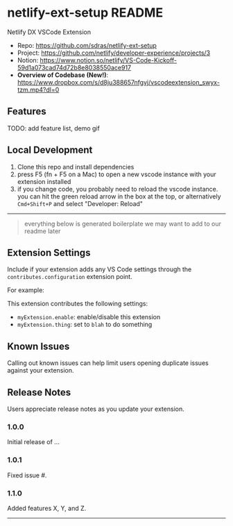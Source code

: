 # netlify-ext-setup README

Netlify DX VSCode Extension

- Repo: https://github.com/sdras/netlify-ext-setup
- Project: https://github.com/netlify/developer-experience/projects/3
- Notion: https://www.notion.so/netlify/VS-Code-Kickoff-59d1a073cad74d72b8e8038550ace917
- **Overview of Codebase (New!)**: https://www.dropbox.com/s/d8ju388657nfgvj/vscodeextension_swyx-tzm.mp4?dl=0

## Features

TODO: add feature list, demo gif

## Local Development

1. Clone this repo and install dependencies
2. press F5 (fn + F5 on a Mac) to open a new vscode instance with your extension installed
3. if you change code, you probably need to reload the vscode instance. you can hit the green reload arrow in the box at the top, or alternatively `Cmd+Shift+P` and select "Developer: Reload"

---

> everything below is generated boilerplate we may want to add to our readme later

## Extension Settings

Include if your extension adds any VS Code settings through the `contributes.configuration` extension point.

For example:

This extension contributes the following settings:

- `myExtension.enable`: enable/disable this extension
- `myExtension.thing`: set to `blah` to do something

## Known Issues

Calling out known issues can help limit users opening duplicate issues against your extension.

## Release Notes

Users appreciate release notes as you update your extension.

### 1.0.0

Initial release of ...

### 1.0.1

Fixed issue #.

### 1.1.0

Added features X, Y, and Z.

---
